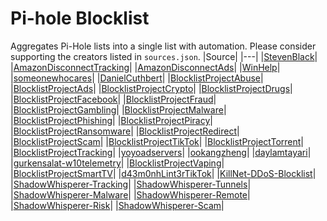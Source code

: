 # Pi-hole Blocklist
Aggregates Pi-Hole lists into a single list with automation. Please consider supporting the creators listed in `sources.json`.
|Source|
|---|
|[StevenBlack](https://raw.githubusercontent.com/StevenBlack/hosts/master/hosts)|
|[AmazonDisconnectTracking](https://s3.amazonaws.com/lists.disconnect.me/simple_tracking.txt)|
|[AmazonDisconnectAds](https://s3.amazonaws.com/lists.disconnect.me/simple_ad.txt)|
|[WinHelp](https://winhelp2002.mvps.org/hosts.txt)|
|[someonewhocares](https://someonewhocares.org/hosts/zero/hosts)|
|[DanielCuthbert](https://raw.githubusercontent.com/danielcuthbert/trackers/master/trackers.txt)|
|[BlocklistProjectAbuse](https://blocklistproject.github.io/Lists/alt-version/abuse-nl.txt)|
|[BlocklistProjectAds](https://blocklistproject.github.io/Lists/alt-version/ads-nl.txt)|
|[BlocklistProjectCrypto](https://blocklistproject.github.io/Lists/alt-version/crypto-nl.txt)|
|[BlocklistProjectDrugs](https://blocklistproject.github.io/Lists/alt-version/drugs-nl.txt)|
|[BlocklistProjectFacebook](https://blocklistproject.github.io/Lists/alt-version/facebook-nl.txt)|
|[BlocklistProjectFraud](https://blocklistproject.github.io/Lists/alt-version/fraud-nl.txt)|
|[BlocklistProjectGambling](https://blocklistproject.github.io/Lists/alt-version/gambling-nl.txt)|
|[BlocklistProjectMalware](https://blocklistproject.github.io/Lists/alt-version/malware-nl.txt)|
|[BlocklistProjectPhishing](https://blocklistproject.github.io/Lists/alt-version/phishing-nl.txt)|
|[BlocklistProjectPiracy](https://blocklistproject.github.io/Lists/alt-version/piracy-nl.txt)|
|[BlocklistProjectRansomware](https://blocklistproject.github.io/Lists/alt-version/ransomware-nl.txt)|
|[BlocklistProjectRedirect](https://blocklistproject.github.io/Lists/alt-version/redirect-nl.txt)|
|[BlocklistProjectScam](https://blocklistproject.github.io/Lists/alt-version/scam-nl.txt)|
|[BlocklistProjectTikTok](https://blocklistproject.github.io/Lists/alt-version/tiktok-nl.txt)|
|[BlocklistProjectTorrent](https://blocklistproject.github.io/Lists/alt-version/torrent-nl.txt)|
|[BlocklistProjectTracking](https://blocklistproject.github.io/Lists/alt-version/tracking-nl.txt)|
|[yoyoadservers](https://pgl.yoyo.org/adservers/serverlist.php?hostformat=hosts;showintro=0)|
|[ookangzheng](https://raw.githubusercontent.com/ookangzheng/dbl-oisd-nl/master/dbl.txt)|
|[daylamtayari](https://raw.githubusercontent.com/daylamtayari/Pi-Hole-Blocklist/master/Pi-Hole-Blocklist.txt)|
|[gurkensalat-w10telemetry](https://raw.githubusercontent.com/gurkensalat/pi-hole-blocklist/master/w10-telemetry)|
|[BlocklistProjectVaping](https://blocklistproject.github.io/Lists/alt-version/vaping-nl.txt)|
|[BlocklistProjectSmartTV](https://blocklistproject.github.io/Lists/alt-version/smart-tv-nl.txt)|
|[d43m0nhLint3rTikTok](https://raw.githubusercontent.com/d43m0nhLInt3r/socialblocklists/master/TikTok/tiktokblocklist.txt)|
|[KillNet-DDoS-Blocklist](https://raw.githubusercontent.com/securityscorecard/SSC-Threat-Intel-IoCs/master/KillNet-DDoS-Blocklist/proxylist.txt)|
|[ShadowWhisperer-Tracking](https://raw.githubusercontent.com/ShadowWhisperer/BlockLists/master/Lists/Tracking)|
|[ShadowWhisperer-Tunnels](https://raw.githubusercontent.com/ShadowWhisperer/BlockLists/master/Lists/Tunnels)|
|[ShadowWhisperer-Malware](https://raw.githubusercontent.com/ShadowWhisperer/BlockLists/master/Lists/Malware)|
|[ShadowWhisperer-Remote](https://raw.githubusercontent.com/ShadowWhisperer/BlockLists/master/Lists/Remote)|
|[ShadowWhisperer-Risk](https://raw.githubusercontent.com/ShadowWhisperer/BlockLists/master/Lists/Risk)|
|[ShadowWhisperer-Scam](https://raw.githubusercontent.com/ShadowWhisperer/BlockLists/master/Lists/Scam)|

